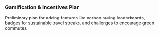 ### Gamification & Incentives Plan
Preliminary plan for adding features like carbon saving leaderboards, badges for sustainable travel streaks, and challenges to encourage green commutes.
